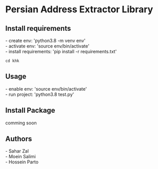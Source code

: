 <h1>Persian Address Extractor Library</h1>


<h2>Install requirements</h2>
- create env: 'python3.8 -m venv env'
<br>
- activate env: 'source env/bin/activate'
<br>
- install requirements: 'pip install -r requirements.txt'

```
cd khk
```
<h2>Usage</h2>
- enable env: 'source env/bin/activate'
<br>
- run project: 'python3.8 test.py'

<h2>Install Package</h2>
comming soon

<h2>Authors</h2>
- Sahar Zal
<br>
- Moein Salimi
<br>
- Hossein Parto
